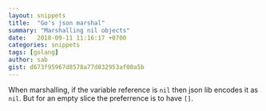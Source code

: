 ```yaml
---
layout: snippets
title:  "Go's json marshal"
summary: "Marshalling nil objects"
date:   2018-09-11 11:16:17 +0700
categories: snippets
tags: [golang]
author: sab
gist: d673f95967d8578a77d832953af00a5b
---
```


When marshalling, if the variable reference is `nil` then json lib encodes it as
`nil`.  But for an empty slice the preferrence is to have `[]`.
